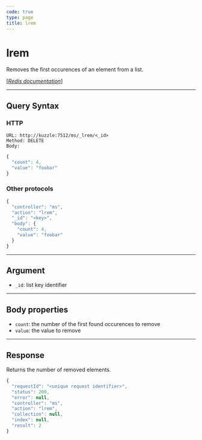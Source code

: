 ```yaml
---
code: true
type: page
title: lrem
---
```


# lrem



Removes the first occurences of an element from a list.

[[_Redis documentation_]](https://redis.io/commands/lrem)

---

## Query Syntax

### HTTP

```http
URL: http://kuzzle:7512/ms/_lrem/<_id>
Method: DELETE
Body:
```

```js
{
  "count": 4,
  "value": "foobar"
}
```

### Other protocols

```js
{
  "controller": "ms",
  "action": "lrem",
  "_id": "<key>",
  "body": {
    "count": 4,
    "value": "foobar"
  }
}
```

---

## Argument

- `_id`: list key identifier

---

## Body properties

- `count`: the number of the first found occurences to remove
- `value`: the value to remove

---

## Response

Returns the number of removed elements.

```javascript
{
  "requestId": "<unique request identifier>",
  "status": 200,
  "error": null,
  "controller": "ms",
  "action": "lrem",
  "collection": null,
  "index": null,
  "result": 2
}
```
